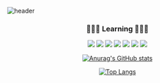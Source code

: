 ![header](https://capsule-render.vercel.app/api?type=Waving&color=gradient&height=300&section=header&text=Dev-Lab&fontSize=70)

<div align="center">

###  🔭🔭🔭 Learning 🔭🔭🔭 

<p ailgn="center">
 <img src="https://img.shields.io/badge/HTML-red?style=flat&logo=HTML5&logoColor=white"/>
 <img src="https://img.shields.io/badge/CSS-blue?style=flat&logo=CSS3&logoColor=white"/>
 <img src="https://img.shields.io/badge/JavaScript-yellow?style=flat&logo=JavaScript&logoColor=black"/>  
<img src="https://img.shields.io/badge/Node.js-green?style=flat&logo=Node.js&logoColor=black"/>

<img src="https://img.shields.io/badge/Java-orange?style=flat&logo=Java&logoColor=white"/>
 <img src="https://img.shields.io/badge/Python-007396?style=flat&logo=Python&logoColor=white"/>
<img src="https://img.shields.io/badge/MySQL-007396?style=flat&logo=MySQL&logoColor=white"/>
</p>

</div>

<div align="center">

[![Anurag's GitHub stats](https://github-readme-stats.vercel.app/api?username=Daniel-k-dev)](https://github.com/Daniel-k-dev/github-readme-stats)

[![Top Langs](https://github-readme-stats.vercel.app/api/top-langs/?username=Daniel-k-dev&layout=compact)]() 


</div>
